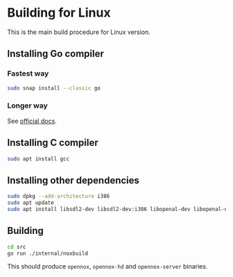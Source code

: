 # Building for Linux

This is the main build procedure for Linux version.

## Installing Go compiler

### Fastest way

```bash
sudo snap install --classic go
```

### Longer way

See [official docs](https://golang.org/doc/install).

## Installing C compiler

```bash
sudo apt install gcc
```

## Installing other dependencies

```bash
sudo dpkg --add-architecture i386
sudo apt update
sudo apt install libsdl2-dev libsdl2-dev:i386 libopenal-dev libopenal-dev:i386
```

## Building

```bash
cd src
go run ./internal/noxbuild
```

This should produce `opennox`, `opennox-hd` and `opennox-server` binaries.
